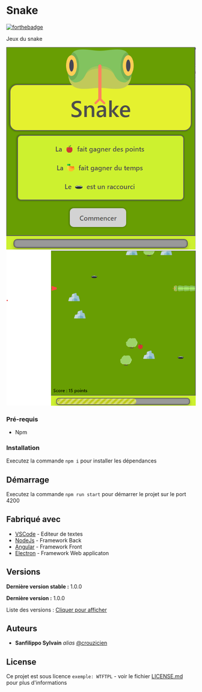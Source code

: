 # Snake

[![forthebadge](http://forthebadge.com/images/badges/built-with-love.svg)](http://forthebadge.com)

Jeux du snake

![Alt text](assets/screen1.png)
![Alt text](assets/screen2.png)

### Pré-requis

- Npm

### Installation

Executez la commande ``npm i`` pour installer les dépendances

## Démarrage

Executez la commande ``npm run start`` pour démarrer le projet sur le port 4200

## Fabriqué avec

* [VSCode](https://code.visualstudio.com/) - Editeur de textes
* [NodeJs](https://nodejs.org/) - Framework Back
* [Angular](https://angular.io/) - Framework Front
* [Electron](https://www.electronjs.org/) - Framework Web applicaton

## Versions

**Dernière version stable :** 1.0.0

**Dernière version :** 1.0.0

Liste des versions : [Cliquer pour afficher](https://github.com/crouzicien/snake/tags)

## Auteurs
* **Sanfilippo Sylvain** _alias_ [@crouzicien](https://github.com/crouzicien)

## License
Ce projet est sous licence ``exemple: WTFTPL`` - voir le fichier [LICENSE.md](LICENSE.md) pour plus d'informations

